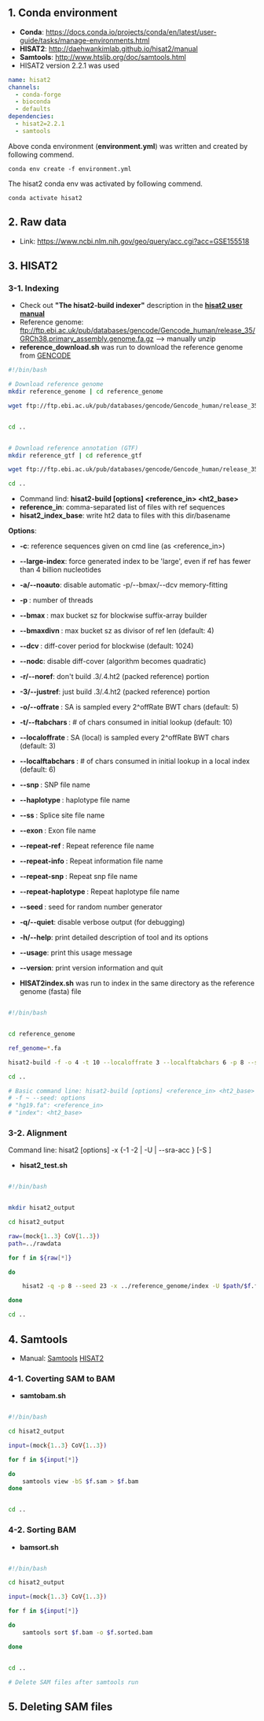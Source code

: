 ## 1. Conda environment 

- **Conda**: https://docs.conda.io/projects/conda/en/latest/user-guide/tasks/manage-environments.html
- **HISAT2**: http://daehwankimlab.github.io/hisat2/manual
- **Samtools**: http://www.htslib.org/doc/samtools.html
- HISAT2 version 2.2.1 was used 


```environment.yml
name: hisat2
channels:
  - conda-forge
  - bioconda 
  - defaults 
dependencies:
  - hisat2=2.2.1
  - samtools
```

Above conda environment (**environment.yml**) was written and created by following commend. 

```termina
conda env create -f environment.yml
```


The hisat2 conda env was activated by following commend. 

```terminal
conda activate hisat2
```


## 2. Raw data
- Link: https://www.ncbi.nlm.nih.gov/geo/query/acc.cgi?acc=GSE155518


## 3. HISAT2 

### 3-1. Indexing 

- Check out **"The hisat2-build indexer"** description in the [**hisat2 user manual**](http://daehwankimlab.github.io/hisat2/manual)
- Reference genome: ftp://ftp.ebi.ac.uk/pub/databases/gencode/Gencode_human/release_35/GRCh38.primary_assembly.genome.fa.gz --> manually unzip
- **reference_download.sh** was run to download the reference genome from [GENCODE](https://www.gencodegenes.org)

```bash
#!/bin/bash

# Download reference genome
mkdir reference_genome | cd reference_genome

wget ftp://ftp.ebi.ac.uk/pub/databases/gencode/Gencode_human/release_35/GRCh38.primary_assembly.genome.fa.gz


cd ..


# Download reference annotation (GTF)
mkdir reference_gtf | cd reference_gtf 

wget ftp://ftp.ebi.ac.uk/pub/databases/gencode/Gencode_human/release_35/gencode.v35.primary_assembly.annotation.gtf.gz

cd .. 
```


- Command lind: **hisat2-build [options] <reference_in> <ht2_base>**
- **reference_in**: comma-separated list of files with ref sequences
- **hisat2_index_base**: write ht2 data to files with this dir/basename


**Options**:
- **-c**: reference sequences given on cmd line (as <reference_in>)    
- **--large-index**: force generated index to be 'large', even if ref has fewer than 4 billion nucleotides
- **-a/--noauto**: disable automatic -p/--bmax/--dcv memory-fitting
- **-p <int>**: number of threads
- **--bmax <int>**: max bucket sz for blockwise suffix-array builder
- **--bmaxdivn <int>**: max bucket sz as divisor of ref len (default: 4)
- **--dcv <int>**: diff-cover period for blockwise (default: 1024)
- **--nodc**: disable diff-cover (algorithm becomes quadratic)
- **-r/--noref**: don't build .3/.4.ht2 (packed reference) portion
- **-3/--justref**: just build .3/.4.ht2 (packed reference) portion
- **-o/--offrate <int>**: SA is sampled every 2^offRate BWT chars (default: 5)
- **-t/--ftabchars <int>**: # of chars consumed in initial lookup (default: 10)
- **--localoffrate <int>**: SA (local) is sampled every 2^offRate BWT chars (default: 3)
- **--localftabchars <int>**: # of chars consumed in initial lookup in a local index (default: 6)
- **--snp <path>**: SNP file name
- **--haplotype <path>**: haplotype file name
- **--ss <path>**: Splice site file name
- **--exon <path>**: Exon file name
- **--repeat-ref <path>**: Repeat reference file name
- **--repeat-info <path>**: Repeat information file name
- **--repeat-snp <path>**: Repeat snp file name
- **--repeat-haplotype <path>**: Repeat haplotype file name
- **--seed <int>**: seed for random number generator
- **-q/--quiet**: disable verbose output (for debugging)
- **-h/--help**: print detailed description of tool and its options
- **--usage**: print this usage message
- **--version**: print version information and quit


- **HISAT2index.sh** was run to index in the same directory as the reference genome (fasta) file

```bash

#!/bin/bash


cd reference_genome 

ref_genome=*.fa 

hisat2-build -f -o 4 -t 10 --localoffrate 3 --localftabchars 6 -p 8 --seed 67 $ref_genome "index" 

cd ..

# Basic command line: hisat2-build [options] <reference_in> <ht2_base>
# -f ~ --seed: options
# "hg19.fa": <reference_in> 
# "index": <ht2_base> 

```


### 3-2. Alignment 

Command line: hisat2 [options] -x <hisat2-idx> {-1 <m1> -2 <m2> | -U <r> | --sra-acc <SRA accession number>} [-S <hit>]
- **hisat2_test.sh**


```bash

#!/bin/bash 


mkdir hisat2_output

cd hisat2_output  

raw=(mock{1..3} CoV{1..3})
path=../rawdata

for f in ${raw[*]} 

do 

    hisat2 -q -p 8 --seed 23 -x ../reference_genome/index -U $path/$f.fastq -S $f.sam 

done 

cd ..

```

## 4. Samtools

- Manual: [Samtools](http://www.htslib.org/doc/samtools.html) [HISAT2](http://daehwankimlab.github.io/hisat2/manual)

### 4-1. Coverting SAM to BAM 

- **samtobam.sh**

```bash

#!/bin/bash

cd hisat2_output

input=(mock{1..3} CoV{1..3})

for f in ${input[*]}

do
    samtools view -bS $f.sam > $f.bam 
done 


cd ..
```

### 4-2. Sorting BAM 

- **bamsort.sh**

```bash

#!/bin/bash

cd hisat2_output

input=(mock{1..3} CoV{1..3})

for f in ${input[*]}

do
    samtools sort $f.bam -o $f.sorted.bam

done 


cd ..

# Delete SAM files after samtools run
```


## 5. Deleting SAM files

```bash

```

